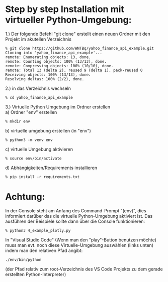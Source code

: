# Step by step Installation mit virtueller Python-Umgebung:


1.) Der folgende Befehl "git clone" erstellt einen neuen Ordner mit den Projekt im akutellen Verzeichnis
```
% git clone https://github.com/WNTBq/yahoo_finance_api_example.git
Cloning into 'yahoo_finance_api_example'...
remote: Enumerating objects: 13, done.
remote: Counting objects: 100% (13/13), done.
remote: Compressing objects: 100% (10/10), done.
remote: Total 13 (delta 2), reused 9 (delta 1), pack-reused 0
Receiving objects: 100% (13/13), done.
Resolving deltas: 100% (2/2), done.
```
2.) in das Verzeichnis wechseln
```
% cd yahoo_finance_api_example 
```
3.) Virtuelle Python Umgebung im Ordner erstellen  
a) Ordner "env" erstellen
```
% mkdir env
```
b) virtuelle umgebung erstellen (in "env") 
```
% python3 -m venv env
```
c) virtuelle Umgebung aktivieren
```
% source env/bin/activate
```
d) Abhängigkeiten/Requirements installieren
```
% pip install -r requirements.txt
```
# Achtung:  
In der Console steht am Anfang des Command-Prompt "(env)", dies informiert darüber das die virtuelle Python-Umgebung aktiviert ist.
Das ausführen der Beispiele sollte dann über die Console funktionieren:
```
% python3 4_example_plotly.py 
```
In "Visual Studio Code" (Wenn man den "play"-Button benutzen möchte) muss man evt. noch diese Virtuelle-Umgebung auswählen (links unten) indem man den relativen Pfad angibt:
```
./env/bin/python
```
(der Pfad relativ zum root-Verzeichnis des VS Code Projekts zu dem gerade erstellten Python-Interpreter)



